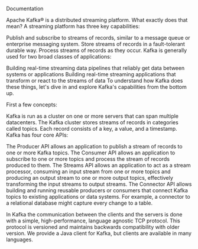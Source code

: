 
Documentation

Apache Kafka® is a distributed streaming platform. What exactly does that mean?
A streaming platform has three key capabilities:

Publish and subscribe to streams of records, similar to a message queue or enterprise messaging system.
Store streams of records in a fault-tolerant durable way.
Process streams of records as they occur.
Kafka is generally used for two broad classes of applications:

Building real-time streaming data pipelines that reliably get data between systems or applications
Building real-time streaming applications that transform or react to the streams of data
To understand how Kafka does these things, let's dive in and explore Kafka's capabilities from the bottom up.

First a few concepts:

Kafka is run as a cluster on one or more servers that can span multiple datacenters.
The Kafka cluster stores streams of records in categories called topics.
Each record consists of a key, a value, and a timestamp.
Kafka has four core APIs:

The Producer API allows an application to publish a stream of records to one or more Kafka topics.
The Consumer API allows an application to subscribe to one or more topics and process the stream of records produced to them.
The Streams API allows an application to act as a stream processor, consuming an input stream from one or more topics and producing an output stream to one or more output topics, effectively transforming the input streams to output streams.
The Connector API allows building and running reusable producers or consumers that connect Kafka topics to existing applications or data systems. For example, a connector to a relational database might capture every change to a table.

In Kafka the communication between the clients and the servers is done with a simple, high-performance, language agnostic TCP protocol. This protocol is versioned and maintains backwards compatibility with older version. We provide a Java client for Kafka, but clients are available in many languages.
